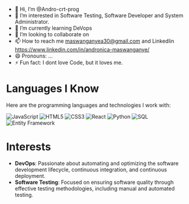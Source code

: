 - 👋 Hi, I’m @Andro-crt-prog
- 👀 I’m interested in Software Testing, Software Developer and System Administrator.
- 🌱 I’m currently learning DeVops
- 💞️ I’m looking to collaborate on 
- 📫 How to reach me maswanganyea30@gmail.com and Linkedlin https://www.linkedin.com/in/andronica-maswanganye/
- 😄 Pronouns: ...
- ⚡ Fun fact: I dont love Code, but it loves me.

# Languages I Know

Here are the programming languages and technologies I work with:

![JavaScript](https://img.shields.io/badge/JavaScript-F7DF1E?logo=javascript&logoColor=white)
![HTML5](https://img.shields.io/badge/HTML5-E34F26?logo=html5&logoColor=white)
![CSS3](https://img.shields.io/badge/CSS3-1572B6?logo=css3&logoColor=white)
![React](https://img.shields.io/badge/React-61DAFB?logo=react&logoColor=black)
![Python](https://img.shields.io/badge/Python-3776AB?logo=python&logoColor=white)
![SQL](https://img.shields.io/badge/SQL-4479A1?logo=microsoft-sql-server&logoColor=white)
![Entity Framework](https://img.shields.io/badge/Entity_Framework-4B5B67?logo=entity-framework&logoColor=white)

# Interests

- **DevOps**: Passionate about automating and optimizing the software development lifecycle, continuous integration, and continuous deployment.
- **Software Testing**: Focused on ensuring software quality through effective testing methodologies, including manual and automated testing.


